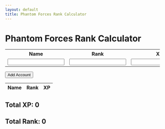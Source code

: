 ```yaml
---
layout: default
title: Phantom Forces Rank Calculator
---
```


<h1>Phantom Forces Rank Calculator</h1>

<form id="account-form">
  <table>
    <tr>
      <th>Name</th>
      <th>Rank</th>
      <th>XP</th>
    </tr>
    <tr>
      <td><input type="text" id="name" name="name" required></td>
      <td><input type="number" id="rank" name="rank" min="0"></td>
      <td><input type="number" id="xp" name="xp" min="0"></td>
    </tr>
  </table>
  
  <button type="button" onclick="addAccount()">Add Account</button>
</form>

<table id="accounts-table">
  <thead>
    <tr>
      <th>Name</th>
      <th>Rank</th>
      <th>XP</th>
    </tr>
  </thead>
  <tbody>
  </tbody>
</table>

<h2>Total XP: <span id="total-xp">0</span></h2>
<h2>Total Rank: <span id="total-rank">0</span></h2>

<script>
  let accounts = [];

  function calculateXP(rank) {
    return 500 * rank * (rank + 1);
  }

  function calculateRank(xp) {
    return Math.floor(((Math.sqrt(1 + ((4 * xp) / 500))) - 1) / 2);
  }

  function addAccount() {
    const name = document.getElementById('name').value;
    let rank = parseInt(document.getElementById('rank').value);
    let xp = parseInt(document.getElementById('xp').value);

    // Handle NaN cases
    if (!isNaN(rank) && isNaN(xp)) {
        xp = calculateXP(rank);
    } else if (!isNaN(xp) && isNaN(rank)) {
        rank = calculateRank(xp);
    }

    // Only proceed if all inputs are valid
    if (name && !isNaN(rank) && !isNaN(xp)) {
        accounts.push({ name, rank, xp });
        
        // Reset the input fields
        document.getElementById('name').value = '';
        document.getElementById('rank').value = '';
        document.getElementById('xp').value = '';
        
        updateTable();
        updateTotals();
    } else {
        alert('Please provide valid values for name, rank, and XP.');
    }
    }


  function updateTable() {
    const tbody = document.getElementById('accounts-table').getElementsByTagName('tbody')[0];
    tbody.innerHTML = '';
    accounts.forEach(account => {
      const row = tbody.insertRow();
      row.insertCell(0).innerText = account.name;
      row.insertCell(1).innerText = account.rank;
      row.insertCell(2).innerText = account.xp;
    });
  }

  function updateTotals() {
    const totalXP = accounts.reduce((sum, account) => sum + account.xp, 0);
    const totalRank = calculateRank(totalXP);
    document.getElementById('total-xp').innerText = totalXP;
    document.getElementById('total-rank').innerText = totalRank;
  }
</script>
